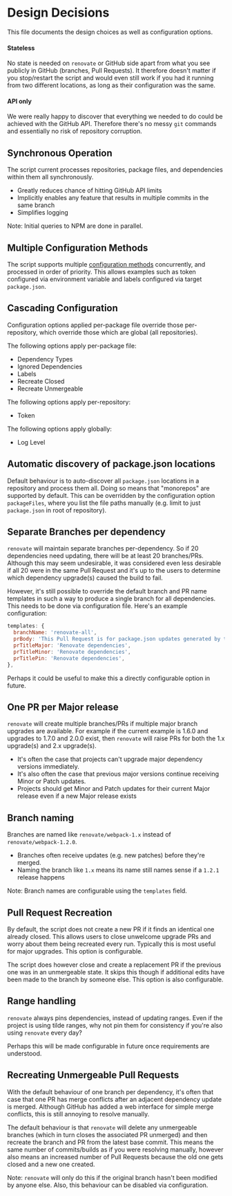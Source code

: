 # Design Decisions

This file documents the design choices as well as configuration options.

#### Stateless

No state is needed on `renovate` or GitHub side apart from what you see publicly in GitHub (branches, Pull Requests). It therefore doesn't matter if you stop/restart the script and would even still work if you had it running from two different locations, as long as their configuration was the same.

#### API only

We were really happy to discover that everything we needed to do could be achieved with the GitHub API. Therefore there's no messy `git` commands and essentially no risk of repository corruption.

## Synchronous Operation

The script current processes repositories, package files, and dependencies within them all synchronously.
- Greatly reduces chance of hitting GitHub API limits
- Implicitly enables any feature that results in multiple commits in the same branch
- Simplifies logging

Note: Initial queries to NPM are done in parallel.

## Multiple Configuration Methods

The script supports multiple [configuration methods](configuration.md) concurrently, and processed in order of priority.
This allows examples such as token configured via environment variable and labels configured via target `package.json`.

## Cascading Configuration

Configuration options applied per-package file override those per-repository, which override those which are global (all repositories).

The following options apply per-package file:

- Dependency Types
- Ignored Dependencies
- Labels
- Recreate Closed
- Recreate Unmergeable

The following options apply per-repository:

- Token

The following options apply globally:

- Log Level

## Automatic discovery of package.json locations

Default behaviour is to auto-discover all `package.json` locations in a repository and process them all.
Doing so means that "monorepos" are supported by default.
This can be overridden by the configuration option `packageFiles`, where you list the file paths manually (e.g. limit to just `package.json` in root of repository).

## Separate Branches per dependency

`renovate` will maintain separate branches per-dependency. So if 20 dependencies need updating, there will be at least 20 branches/PRs. Although this may seem undesirable, it was considered even less desirable if all 20 were in the same Pull Request and it's up to the users to determine which dependency upgrade(s) caused the build to fail.

However, it's still possible to override the default branch and PR name templates in such a way to produce a single branch for all dependencies. This needs to be done via configuration file. Here's an example configuration:

```javascript
templates: {
  branchName: 'renovate-all',
  prBody: 'This Pull Request is for package.json updates generated by the renovate utility.',
  prTitleMajor: 'Renovate dependencies',
  prTitleMinor: 'Renovate dependencies',
  prTitlePin: 'Renovate dependencies',
},
```

Perhaps it could be useful to make this a directly configurable option in future.

## One PR per Major release

`renovate` will create multiple branches/PRs if multiple major branch upgrades are available. For example if the current example is 1.6.0 and upgrades to 1.7.0 and 2.0.0 exist, then `renovate` will raise PRs for both the 1.x upgrade(s) and 2.x upgrade(s).

- It's often the case that projects can't upgrade major dependency versions immediately.
- It's also often the case that previous major versions continue receiving Minor or Patch updates.
- Projects should get Minor and Patch updates for their current Major release even if a new Major release exists

## Branch naming

Branches are named like `renovate/webpack-1.x` instead of `renovate/webpack-1.2.0`.

- Branches often receive updates (e.g. new patches) before they're merged.
- Naming the branch like `1.x` means its name still names sense if a `1.2.1` release happens

Note: Branch names are configurable using the `templates` field.

## Pull Request Recreation

By default, the script does not create a new PR if it finds an identical one already closed. This allows users to close unwelcome upgrade PRs and worry about them being recreated every run. Typically this is most useful for major upgrades.
This option is configurable.

The script does however close and create a replacement PR if the previous one was in an unmergeable state. It skips this though if additional edits have been made to the branch by someone else. This option is also configurable.

## Range handling

`renovate` always pins dependencies, instead of updating ranges. Even if the project is using tilde ranges, why not pin them for consistency if you're also using `renovate` every day?

Perhaps this will be made configurable in future once requirements are understood.

## Recreating Unmergeable Pull Requests

With the default behaviour of one branch per dependency, it's often that case that one PR has merge conflicts after an adjacent dependency update is merged. Although GitHub has added a web interface for simple merge conflicts, this is still annoying to resolve manually.

The default behaviour is that `renovate` will delete any unmergeable branches (which in turn closes the associated PR unmerged) and then recreate the branch and PR from the latest base commit. This means the same number of commits/builds as if you were resolving manually, however also means an increased number of Pull Requests because the old one gets closed and a new one created.

Note: `renovate` will only do this if the original branch hasn't been modified by anyone else. Also, this behaviour can be disabled via configuration.
